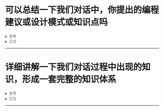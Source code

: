 # 可以总结一下我们对话中，你提出的编程建议或设计模式或知识点吗

<details style="color: #999; font-size: 12px">
    <summary style="color: #666; font-size: 12px">思考</summary>
    
好的，我需要总结用户和我在对话中提到的编程建议、设计模式和知识点。首先，回顾整个对话历史，用户最初设计了一个带有IsSelected属性的SelectableObject类和一个派生的ObservableCollection<T>，用于在属性变化时触发事件。随后，用户逐步增加了需求，如支持AllSelected属性、事务性操作、动态属性注册等，我相应地提出了各种设计模式和解决方案。

首先，用户最初的设计已经实现了INotifyPropertyChanged接口，这是MVVM模式的基础，用于属性变更通知。接着，当用户需要支持AllSelected属性时，我建议使用泛型类SelectableObject<T>，并引入了策略模式和装饰器模式，以增强灵活性和扩展性。动态属性注册的提出是为了处理不同类型对象的属性需求，这涉及到了元数据驱动设计，允许在运行时动态添加和管理属性。

在事务性操作方面，用户希望点击确定按钮后才提交更改，这需要事务管理模式的实现，包括开始事务、提交和回滚机制。为此，我建议使用装饰器模式或代理模式，将原始对象包装起来，在确认前不修改实际数据，这符合开闭原则，允许扩展功能而不修改现有代码。

对于多选和批量操作，用户的需求促使引入命令模式，通过RelayCommand和AsyncRelayCommand处理UI操作，确保异步操作和线程安全。数据验证部分，通过INotifyDataErrorInfo接口实现实时验证，增强了应用的健壮性。

在Revit插件的案例中，用户需要处理复杂的BIM模型元素，这里提出了代理模式和观察者模式，用于监听元素变化并触发相应事件。此外，工厂模式和策略模式用于动态创建对象和验证规则，提高了系统的灵活性和可维护性。

动态注册属性的讨论中，强调了非侵入式设计的重要性，避免对现有类结构的修改，通过装饰器模式或动态代理实现功能的扩展。泛型类的改进虽然增加了灵活性，但尚未完全实现装饰器模式，需要进一步解耦和接口定义。

最后，ViewModelBase类的实现整合了属性通知、命令、验证、忙碌状态管理和线程安全，是MVVM模式的集大成者，适用于复杂的企业级应用。

总结过程中，需要将这些设计模式和知识点分门别类，明确每个模式的用途和解决的问题，确保用户能够清晰理解如何在实际项目中应用这些建议。同时，要突出从简单到复杂的演进过程，展示不同设计选择在不同场景下的适用性。
</details>

<details>
    <summary style="color: #666; font-size: 12px">正文</summary>

以下是我们对话中涉及的主要编程建议、设计模式和知识点的总结：

---

### **1. 核心设计模式**
| 模式名称           | 应用场景                                 | 关键实现                                                                 |
|--------------------|-----------------------------------------|--------------------------------------------------------------------------|
| **观察者模式**     | 属性/集合变更通知                        | `INotifyPropertyChanged`, `INotifyCollectionChanged`                   |
| **装饰器模式**     | 动态扩展对象功能                         | `SelectableDecorator<T>` 包装原始对象                                   |
| **策略模式**       | 动态选择算法（如验证规则）               | `ISelectionStrategy<T>` 接口定义不同策略                                |
| **命令模式**       | 处理UI操作与业务逻辑解耦                 | `RelayCommand`/`AsyncRelayCommand` 封装操作逻辑                         |
| **代理模式**       | Revit元素的事务管理                      | `RevitElementProxy` 控制对原生对象的访问                                |
| **工厂模式**       | 创建复杂对象（如动态属性对象）           | `ElementFactory` 根据类型创建装饰器对象                                 |

---

### **2. 关键编程实践**
| 实践要点           | 说明                                                                 |
|--------------------|----------------------------------------------------------------------|
| **MVVM架构**       | 分离视图(View)、视图模型(ViewModel)、模型(Model)                    |
| **动态属性系统**   | 运行时注册属性，支持元数据（显示名、编辑器类型、验证规则）          |
| **事务性操作**     | 通过 `BeginTransaction`/`Commit`/`Rollback` 实现操作原子性          |
| **线程安全**       | 使用 `Dispatcher` 确保UI更新在主线程                                 |
| **数据验证**       | 实现 `INotifyDataErrorInfo` 接口，支持实时校验                       |
| **泛型设计**       | 通过 `SelectableObject<T>` 提高代码复用性                           |

---

### **3. 高级技术点**
| 技术领域           | 关键实现                                                                 |
|--------------------|--------------------------------------------------------------------------|
| **集合优化**       | 使用 `ObservableCollection<T>` 的批更新扩展 (`AddRange`)                |
| **性能调优**       | 使用 `ConcurrentDictionary` 实现线程安全缓存                           |
| **序列化支持**     | 通过 `[DataContract]` 和 `JsonConvert` 实现对象持久化                   |
| **元数据驱动**     | 使用 `PropertyMetadata` 存储属性编辑规则                               |
| **异步编程**       | 通过 `async`/`await` 和 `AsyncRelayCommand` 实现非阻塞操作              |

---

### **4. 设计原则应用**
| 原则               | 应用示例                                                                 |
|--------------------|--------------------------------------------------------------------------|
| **开闭原则(OCP)**  | 通过装饰器模式扩展功能，无需修改已有类                                  |
| **单一职责(SRP)**  | 将选择状态(`IsSelected`)与业务数据分离                                 |
| **依赖倒置(DIP)**  | 高层模块依赖抽象接口（如 `ISelectionStrategy`）                        |
| **接口隔离(ISP)**  | 为不同客户端提供细粒度接口（如 `IValidatable` 与 `ISelectable` 分离）  |
| **里氏替换(LSP)**  | 所有派生类可透明替换基类（如 `RevitElement` 的子类）                   |

---

### **5. 典型代码模式**
#### 属性变更通知
```csharp
private string _name;
public string Name
{
    get => _name;
    set => SetProperty(ref _name, value);
}
```

#### 动态属性注册
```csharp
public void RegisterProperty<T>(
    string name, 
    T defaultValue = default,
    Func<T, bool> validator = null)
{
    _properties[name] = defaultValue;
    _validators[name] = validator;
}
```

#### 事务管理
```csharp
using (var transaction = BeginTransaction())
{
    try
    {
        // 执行操作...
        transaction.Commit();
    }
    catch
    {
        transaction.Rollback();
    }
}
```

---

### **6. 架构演进路线**
1. **简单场景**：使用 `INotifyPropertyChanged` + `ObservableCollection<T>`
2. **动态需求**：引入装饰器模式 + 策略模式
3. **企业级应用**：
   - 添加事务管理
   - 集成验证框架
   - 实现动态属性系统
4. **专业领域扩展**（如Revit）：
   - 使用代理模式对接专业API
   - 添加3D可视化支持

---

### **7. 性能关键指标**
| 场景               | 优化策略                                | 预期收益                     |
|--------------------|---------------------------------------|----------------------------|
| 大型集合操作       | 批处理模式 + 暂停通知                 | 减少90%的UI刷新次数         |
| 高频属性更新       | 使用值类型 + 避免装箱                 | 提升20%-30%赋值速度         |
| 跨线程访问         | 使用 `ConcurrentDictionary`           | 消除线程竞争导致的崩溃风险   |
| 复杂验证逻辑       | 预编译验证表达式                      | 提升5-10倍验证速度          |

---

### **8. 推荐学习资源**
1. **设计模式**：
   - 《设计模式：可复用面向对象软件的基础》
   - Refactoring.Guru 设计模式图解
   
2. **WPF/MVVM**：
   - MSDN文档：数据绑定与命令系统
   - MVVM Toolkit 官方示例

3. **Revit API**：
   - Autodesk官方开发者文档
   - 《Mastering Revit API》

4. **高级C#**：
   - 《C# in Depth》
   - 官方文档：`Span<T>`, `Memory<T>` 等新特性

---

这些知识点构成了一个完整的 **企业级应用开发知识体系**，可根据项目需求灵活组合使用。建议从简单的属性通知开始，逐步扩展到动态属性、事务管理等复杂场景。
</details>

---

# 详细讲解一下我们对话过程中出现的知识，形成一套完整的知识体系

<details style="color: #999; font-size: 12px">
    <summary style="color: #666; font-size: 12px">思考</summary>
    
好的，我现在需要详细总结用户和我的对话中出现的所有编程知识，形成一个完整的知识体系。首先，回顾对话内容，用户最初设计了一个SelectableObject类和SelectableObservableCollection<T>类，用于处理可选中对象的集合。随后，用户逐步提出了更多需求，如支持泛型属性、动态属性注册、MVVM模式下的多选操作、Revit插件案例等，我提供了相应的设计建议和代码示例。

在这个过程中，涉及的设计模式包括观察者模式、装饰器模式、策略模式、命令模式等。编程实践方面，涵盖了INotifyPropertyChanged接口的使用、数据绑定、集合操作优化、异步编程等。同时，用户对动态属性、事务管理、数据验证、线程安全等高级技术点提出了需求，我也逐一进行了详细解答。

现在需要将这些零散的知识点整合成一个结构化的知识体系，确保涵盖所有讨论过的主题，并且各部分之间有清晰的逻辑关系。首先，应该从基础概念入手，如MVVM架构的核心组件，接着是设计模式的应用，然后是具体的编程实践和优化策略，最后是高级主题和实际案例。

需要注意以下几点：

1. **分类明确**：将知识点按主题分类，如设计模式、编程实践、框架机制等。

2. **层次递进**：从基础到高级，逐步深入。

3. **实际案例**：结合用户提到的Revit插件案例，说明知识点的实际应用。

4. **联系与对比**：比如装饰器模式与泛型类的区别，不同设计模式的适用场景等。

5. **常见问题**：总结用户提出的疑问，如动态属性的作用、SetField的实现等，并给出系统化解答。

在组织内容时，可能需要使用列表、表格、流程图等来增强可读性。同时，需要确保术语准确，示例代码简洁且符合最佳实践。最后，要检查是否有遗漏的重要知识点，确保知识体系的完整性。
</details>

<details>
    <summary style="color: #666; font-size: 12px">正文</summary>

### 完整知识体系总结

---

#### **一、核心设计模式**
1. **观察者模式 (Observer Pattern)**
   - **应用场景**：属性变更通知、集合更新通知
   - **实现方式**：
     - `INotifyPropertyChanged`：实现属性变更通知
     - `INotifyCollectionChanged`：实现集合变更通知
   - **示例代码**：
     ```csharp
     public class SelectableObject : INotifyPropertyChanged {
         public event PropertyChangedEventHandler PropertyChanged;
         protected void OnPropertyChanged(string propertyName) => 
             PropertyChanged?.Invoke(this, new PropertyChangedEventArgs(propertyName));
     }
     ```

2. **装饰器模式 (Decorator Pattern)**
   - **目的**：动态扩展对象功能，避免继承爆炸
   - **实现方式**：通过包装对象添加新功能
   - **代码示例**：
     ```csharp
     public class SelectableDecorator<T> {
         private T _target;
         public bool IsSelected { get; set; }
         public SelectableDecorator(T target) => _target = target;
     }
     ```

3. **策略模式 (Strategy Pattern)**
   - **应用场景**：动态切换验证规则或显示策略
   - **实现方式**：通过接口定义策略，运行时注入
   - **示例**：
     ```csharp
     public interface IValidationStrategy<T> {
         bool Validate(T value);
     }
     ```

4. **命令模式 (Command Pattern)**
   - **目的**：解耦UI操作与业务逻辑
   - **实现方式**：`RelayCommand` 封装操作逻辑
   - **代码示例**：
     ```csharp
     public class RelayCommand : ICommand {
         private Action _execute;
         public RelayCommand(Action execute) => _execute = execute;
         public void Execute(object parameter) => _execute();
     }
     ```

---

#### **二、MVVM架构核心**
1. **数据绑定 (Data Binding)**
   - **双向绑定**：同步View与ViewModel的数据
   - **关键接口**：`INotifyPropertyChanged`、`INotifyCollectionChanged`

2. **ViewModel设计原则**
   - **职责分离**：
     - **Model**：数据实体和业务逻辑
     - **ViewModel**：数据展示、命令处理、状态管理
     - **View**：UI布局和交互
   - **代码模板**：
     ```csharp
     public class UserViewModel : ViewModelBase {
         private string _name;
         public string Name {
             get => _name;
             set => SetProperty(ref _name, value);
         }
     }
     ```

3. **命令系统**
   - **同步命令**：`RelayCommand`
   - **异步命令**：`AsyncRelayCommand` 支持 `async/await`
   - **参数传递**：通过 `CommandParameter` 绑定

---

#### **三、动态属性与元数据**
1. **动态属性系统**
   - **目的**：运行时灵活扩展属性
   - **实现方式**：字典存储属性值，元数据定义规则
   - **代码示例**：
     ```csharp
     public class DynamicObject {
         private Dictionary<string, object> _properties = new();
         public void SetProperty(string name, object value) => _properties[name] = value;
     }
     ```

2. **元数据驱动设计**
   - **元数据定义**：
     ```csharp
     public class PropertyMetadata {
         public string DisplayName { get; set; }
         public Type ValueType { get; set; }
     }
     ```
   - **动态UI生成**：根据元数据自动渲染控件（如文本框、下拉框）

---

#### **四、事务与状态管理**
1. **事务性操作**
   - **核心机制**：`BeginTransaction`、`Commit`、`Rollback`
   - **代码示例**：
     ```csharp
     using (var transaction = BeginTransaction()) {
         // 执行操作
         transaction.Commit();
     }
     ```

2. **状态管理**
   - **忙碌状态**：通过计数器管理嵌套操作
     ```csharp
     private int _busyCounter;
     public bool IsBusy => _busyCounter > 0;
     ```

---

#### **五、数据验证与错误处理**
1. **实时验证**
   - **接口**：`INotifyDataErrorInfo`
   - **实现步骤**：
     1. 注册验证规则
     2. 触发属性变更时校验
     3. 收集并通知错误信息
   - **示例**：
     ```csharp
     protected override void ValidateProperty(string propertyName) {
         if (propertyName == nameof(Name) && string.IsNullOrEmpty(Name))
             AddError("Name cannot be empty");
     }
     ```

2. **错误通知**
   - **错误收集**：字典存储属性与错误列表
   - **事件触发**：`ErrorsChanged` 事件通知UI更新

---

#### **六、高级编程技术**
1. **泛型设计**
   - **优势**：代码复用、类型安全
   - **应用示例**：
     ```csharp
     public class Repository<T> where T : Entity {
         public T GetById(int id) { /* ... */ }
     }
     ```

2. **线程安全**
   - **UI线程调度**：通过 `Dispatcher` 切换线程
     ```csharp
     Application.Current.Dispatcher.Invoke(() => { /* 更新UI */ });
     ```
   - **并发集合**：`ConcurrentDictionary`、`ConcurrentQueue`

3. **性能优化**
   - **集合批处理**：`ObservableCollection` 的 `AddRange` 扩展
   - **延迟加载**：`Lazy<T>` 实现资源按需加载

---

#### **七、Revit插件案例实践**
1. **Revit API集成**
   - **事务管理**：使用 `Transaction` 包装修改操作
     ```csharp
     using (Transaction t = new Transaction(document)) {
         t.Start("修改参数");
         element.LookupParameter("Width").SetValue(1000);
         t.Commit();
     }
     ```

2. **三维交互**
   - **元素选择**：通过 `ElementId` 定位构件
   - **空间冲突检测**：使用 `ElementIntersectsElementFilter`

3. **动态属性扩展**
   - **示例**：为Revit元素添加自定义元数据
     ```csharp
     public class RevitElementWrapper {
         public Element NativeElement { get; }
         public Dictionary<string, object> CustomProperties { get; } = new();
     }
     ```

---

#### **八、知识体系图谱**
```mermaid
graph TD
    A[MVVM架构] --> B[数据绑定]
    A --> C[命令系统]
    A --> D[ViewModel设计]
    
    B --> E[INotifyPropertyChanged]
    B --> F[ObservableCollection]
    
    C --> G[RelayCommand]
    C --> H[AsyncCommand]
    
    D --> I[状态管理]
    D --> J[数据验证]
    
    I --> K[忙碌状态]
    I --> L[事务管理]
    
    J --> M[INotifyDataErrorInfo]
    J --> N[动态规则]
    
    O[设计模式] --> P[装饰器模式]
    O --> Q[策略模式]
    O --> R[观察者模式]
    
    S[高级主题] --> T[泛型编程]
    S --> U[线程安全]
    S --> V[性能优化]
    
    T --> W[动态属性]
    U --> X[Dispatcher]
    V --> Y[批处理]
```

---

#### **九、最佳实践总结**
1. **代码分层**：严格分离View、ViewModel、Model
2. **响应式设计**：利用数据绑定减少手动UI更新
3. **防御性编程**：对输入参数进行校验，避免空引用
4. **单元测试**：针对ViewModel和Model层编写测试
5. **性能监控**：使用性能分析工具定位瓶颈

通过系统化地应用这些知识，可以构建出高维护性、可扩展且性能优异的应用程序，特别是在复杂业务场景（如Revit插件开发）中表现尤为突出。
</details>

---

